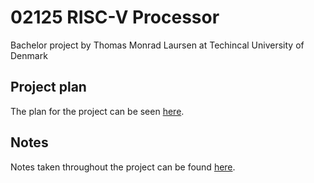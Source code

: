 # 02125 RISC-V Processor
Bachelor project by Thomas Monrad Laursen at Techincal University of Denmark

## Project plan
The plan for the project can be seen [here](https://github.com/thomasmonradlaursen/02125_RISC-V_Processor/blob/main/PLAN.md).

## Notes
Notes taken throughout the project can be found [here](https://github.com/thomasmonradlaursen/02125_RISC-V_Processor/blob/main/PLAN.md).
